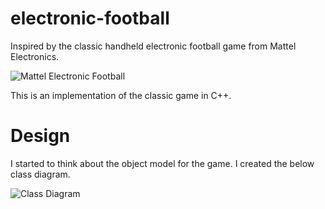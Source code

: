 # electronic-football
Inspired by the classic handheld electronic football game from Mattel Electronics.

![Mattel Electronic Football](http://www.handheldmuseum.com/Mattel/Mattel-Football.jpg)

This is an implementation of the classic game in C++.

# Design

I started to think about the object model for the game.  I created the below class diagram.

![Class Diagram](https://docs.google.com/drawings/d/e/2PACX-1vTetr_2tqp2-B-LkHO2S8XX7KSrBuAFAUh5YyA9BR6GmljP8w8ZtIAwrU4r1chfd6gBaGJvBWQSw-uG/pub?w=960&amp)

